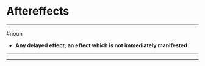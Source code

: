 # Aftereffects
---
#noun
- **Any delayed effect; an effect which is not immediately manifested.**
---
---
